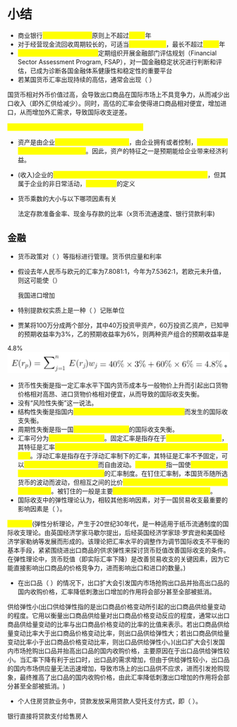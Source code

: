 # 小结

* 商业银行<mark style="color:yellow;">流动资金贷款期限</mark>原则上不超过<mark style="color:yellow;">（3）</mark>年
* 对于经营现金流回收周期较长的，可适当<mark style="color:yellow;">延长贷款期限</mark>，最长不超过<mark style="color:yellow;">（5）</mark>年
* <mark style="color:yellow;">国际货币基金组织和世界银行</mark>定期组织开展金融部门评估规划（Financial Sector Assessment Program, FSAP），对一国金融稳定状况进行判断和评估，已成为诊断各国金融体系健康性和稳定性的重要平台
* 若某国货币汇率出现持续的高估，通常会出现（ ）

国货币相对外币价值过高，会导致出口商品在国际市场上不具竞争力，从而减少出口收入（即外汇供给减少）。同时，高估的汇率会使得进口商品相对便宜，增加进口，从而增加外汇需求，导致国际收支逆差。

<mark style="color:yellow;">（外汇供给减少，外汇需求增加，国际收支逆差）</mark>

* 资产是由企业<mark style="color:yellow;">过去的交易或者事项形成的</mark>，由企业拥有或者控制，<mark style="color:yellow;">预期能够为企业带来经济利益的资源</mark>。因此，资产的特征之一是预期能给企业带来经济利益。
* (收入)企业的<mark style="color:yellow;">非日常活动（例如接受捐赠）也会导致所有者权益的增加</mark>，但其属于企业的非日常活动，<mark style="color:yellow;">不满足收入</mark>的定义
*   货币乘数的大小与以下哪项因素有关

    法定存款准备金率、现金与存款的比率（x货币流通速度、银行贷款利率)



## 金融

* 货币政策对（ ）等指标进行管理。货币供应量和利率
*   假设去年人民币与欧元的汇率为7.8081:1，今年为7.5362:1，若欧元未升值，则这可能使（）

    我国进口增加
* 特别提款权实质上是一种（ ）记账单位
* 贾某将100万分成两个部分，其中40万投资甲资产，60万投资乙资产，已知甲的预期收益率为3%，乙的预期收益率为6%，则两种资产组合的预期收益率是

4.8%     ![](<../.gitbook/assets/image (67).png>)

* 货币性失衡是指一定汇率水平下国内货币成本与一般物价上升而引起出口货物价格相对高昂、进口货物价格相对便宜，从而导致的国际收支失衡。
* 没有“风险性失衡”这一说法。
* 结构性失衡是指国内<mark style="color:yellow;">经济、产业结构不能适应世界市场的变化</mark>而发生的国际收支失衡。
* 周期性失衡是指一国<mark style="color:yellow;">经济周期波动所引起</mark>的国际收支失衡。
* 汇率可分为<mark style="color:yellow;">固定汇率和浮动汇率</mark>。固定汇率是指存在于<mark style="color:yellow;">固定汇率制下的汇率</mark>，其特征是汇率<mark style="color:yellow;">基本保持固定不变，即使有所变动，也被约束在一个狭小的限界之内</mark>。浮动汇率是指存在于浮动汇率制下的汇率，其特征是汇率不予固定，可以<mark style="color:yellow;">随外汇市场供求关系的变化</mark>而自由波动。<mark style="color:yellow;">钉住汇率制</mark>指一国使<mark style="color:yellow;">本币同某外国货币或一篮子货币保持固定比价</mark>的汇率制度。在钉住汇率制，本国货币随所选货币的波动而波动，但相互之间的比价<mark style="color:yellow;">相对固定或只在小范围内浮动，一般幅度不超过1%</mark>。被钉住的一般是主要<mark style="color:yellow;">工业国家的货币或IMF的特别提款权</mark>。
* 国际收支中的弹性理论认为，相较其他影响因素，对于一国贸易收支最重要的影响因素是（ ）。

<mark style="color:yellow;">实际汇率</mark>(弹性分析理论，产生于20世纪30年代，是一种适用于纸币流通制度的国际收支理论。由英国经济学家马歇尔提出，后经英国经济学家琼·罗宾逊和美国经济学家勒纳等发展而形成的。该理论把汇率水平的调整作为调节国际收支不平衡的基本手段，紧紧围绕进出口商品的供求弹性来探讨货币贬值改善国际收支的条件。在弹性理论中，货币贬值（即实际汇率下降）是改善贸易收支的关键因素，因为它能直接影响出口商品的价格竞争力，进而影响出口和进口的数量。)

* 在出口品（ ）的情况下，出口扩大会引发国内市场抢购出口品并抬高出口品的国内收购价格，汇率降低刺激出口增加的作用将会部分甚至全部被抵消。

供给弹性小(出口供给弹性指的是出口商品价格变动所引起的出口商品供给量变动的程度‌。它用以衡量出口商品供给量对出口商品价格变动反应的程度，通常以出口商品供给量变动的比率与出口商品价格变动的比率的比值来表示。若出口商品供给量变动比率大于出口商品价格变动比率，则出口品供给弹性大；若出口商品供给量变动比率小于出口商品价格变动比率，则出口品供给弹性小。)(出口扩大会引发国内市场抢购出口品并抬高出口品的国内收购价格‌，主要原因在于出口品供给弹性较小。当汇率下降有利于出口时，出口品的需求增加，但由于供给弹性较小，出口品的国内市场供应量无法迅速增加，导致市场上的出口品供不应求，进而引发抢购现象，最终推高了出口品的国内收购价格，由此汇率降低刺激出口增加的作用将会部分甚至全部被抵消。‌)

* 个人住房贷款业务中，贷款发放采用贷款人受托支付方式，即（ ）。

银行直接将贷款支付给售房人
